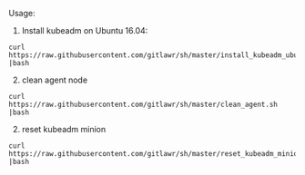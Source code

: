Usage:
   
1. Install kubeadm on Ubuntu 16.04:
```
curl https://raw.githubusercontent.com/gitlawr/sh/master/install_kubeadm_ubuntu16.sh |bash
```
2. clean agent node
```
curl https://raw.githubusercontent.com/gitlawr/sh/master/clean_agent.sh |bash
```
2. reset kubeadm minion
```
curl https://raw.githubusercontent.com/gitlawr/sh/master/reset_kubeadm_minion.sh |bash
```

 
